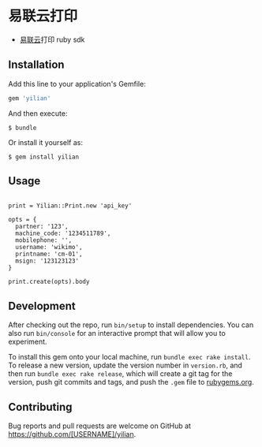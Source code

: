 # 易联云打印

*  [易联云](http://www.10ss.net/)打印 ruby sdk

## Installation

Add this line to your application's Gemfile:

```ruby
gem 'yilian'
```

And then execute:

    $ bundle

Or install it yourself as:

    $ gem install yilian

## Usage

```

print = Yilian::Print.new 'api_key'

opts = {
  partner: '123',
  machine_code: '1234511789',
  mobilephone: '',
  username: 'wikimo',
  printname: 'cm-01',
  msign: '123123123'
}

print.create(opts).body

```

## Development

After checking out the repo, run `bin/setup` to install dependencies. You can also run `bin/console` for an interactive prompt that will allow you to experiment.

To install this gem onto your local machine, run `bundle exec rake install`. To release a new version, update the version number in `version.rb`, and then run `bundle exec rake release`, which will create a git tag for the version, push git commits and tags, and push the `.gem` file to [rubygems.org](https://rubygems.org).

## Contributing

Bug reports and pull requests are welcome on GitHub at https://github.com/[USERNAME]/yilian.




